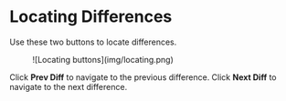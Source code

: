 # Locating Differences

Use these two buttons to locate differences.

<figure markdown="1">
  ![Locating buttons](img/locating.png)
</figure>

Click **Prev Diff** to navigate to the previous difference. Click **Next Diff** to navigate to the next difference.